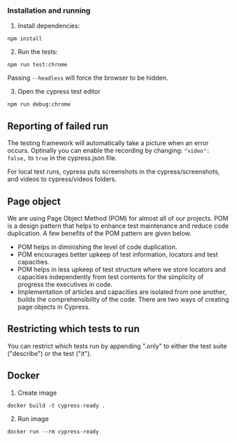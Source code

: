 ### Installation and running

1. Install dependencies:

`npm install`

2. Run the tests:

`npm run test:chrome`

Passing `--headless` will force the browser to be hidden.

3. Open the cypress test editor

`npm run debug:chrome`


## Reporting of failed run
The testing framework will automatically take a picture when an error occurs. Optinally you can enable the recording by changing: 
`"video": false,` 
to `true` in the cypress.json file.

For local test runs, cypress puts screenshots in the cypress/screenshots, and videos to cypress/videos folders. 


## Page object

We are using Page Object Method (POM) for almost all of our projects. POM is a design pattern that helps to enhance test maintenance and reduce code duplication. A few benefits of the POM pattern are given below.
* POM helps in diminishing the level of code duplication.
* POM encourages better upkeep of test information, locators and test capacities.
* POM helps in less upkeep of test structure where we store locators and capacities independently from test contents for the simplicity of progress the executives in code.
* Implementation of articles and capacities are isolated from one another, builds the comprehensibility of the code. There are two ways of creating page objects in Cypress.


## Restricting which tests to run

You can restrict which tests run by appending ".only" to either the
test suite ("describe") or the test ("it"). 


## Docker

1. Create image

`docker build -t cypress-ready .`

2. Run image

`docker run --rm cypress-ready`